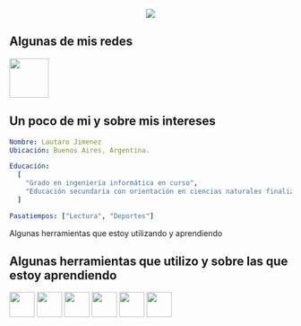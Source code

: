 
<p align="center">
  <img src="https://capsule-render.vercel.app/api?type=waving&height=100&color=483AA0&text=¡Hola%20a%20todos!&descAlign=49&descAlignY=48&section=header&reversal=true&fontAlignY=57&textBg=false&fontColor=E3D095&animation=scaleIn&strokeWidth=0"/>
</p>

<h2> Algunas de mis redes </h2>

<a href="www.linkedin.com/in/lfabianjimenez" target="_blank">
  <img src="https://cdn.jsdelivr.net/gh/devicons/devicon@latest/icons/linkedin/linkedin-original-wordmark.svg" width="70" height="70"/>
</a>



<h2> Un poco de mi y sobre mis intereses </h2>

```yaml
Nombre: Lautaro Jimenez
Ubicación: Buenos Aires, Argentina.

Educación:
  [
    "Grado en ingeniería informática en curso",
    "Educación secundaria con orientación en ciencias naturales finalizada"
  ]

Pasatiempos: ["Lectura", "Deportes"]
```
Algunas herramientas que estoy utilizando y aprendiendo 

<h2> Algunas herramientas que utilizo y sobre las que estoy aprendiendo </h2>
<p align="left">
<img src="https://cdn.jsdelivr.net/gh/devicons/devicon@latest/icons/bash/bash-original.svg" width="45" height="45" />
<img src="https://cdn.jsdelivr.net/gh/devicons/devicon@latest/icons/python/python-original-wordmark.svg"  width="45" height="45"/>
<img src="https://cdn.jsdelivr.net/gh/devicons/devicon@latest/icons/go/go-original-wordmark.svg" width="45" height="45" />
<img src="https://cdn.jsdelivr.net/gh/devicons/devicon@latest/icons/docker/docker-original-wordmark.svg" width="45" height="45" /> 
<img src="https://cdn.jsdelivr.net/gh/devicons/devicon@latest/icons/git/git-original-wordmark.svg" width="45" height="45" /> 
<img src="https://cdn.jsdelivr.net/gh/devicons/devicon@latest/icons/linux/linux-original.svg" width="45" height="45" />          
</p>


